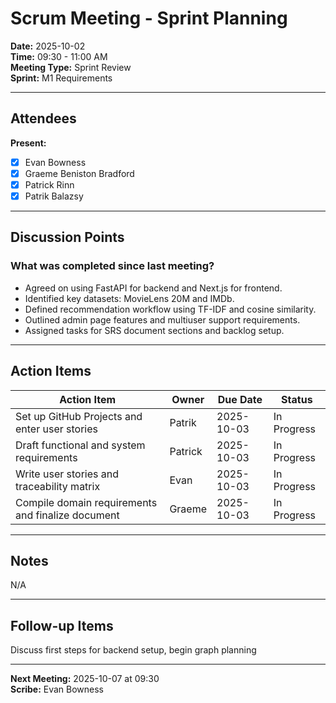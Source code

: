# Scrum Meeting - Sprint Planning

**Date:** 2025-10-02  
**Time:** 09:30 - 11:00 AM  
**Meeting Type:** Sprint Review  
**Sprint:** M1 Requirements

---

## Attendees

**Present:**
- [x] Evan Bowness
- [x] Graeme Beniston Bradford
- [x] Patrick Rinn
- [x] Patrik Balazsy

---

## Discussion Points

### What was completed since last meeting?
- Agreed on using FastAPI for backend and Next.js for frontend.
- Identified key datasets: MovieLens 20M and IMDb.
- Defined recommendation workflow using TF-IDF and cosine similarity.
- Outlined admin page features and multiuser support requirements.
- Assigned tasks for SRS document sections and backlog setup.

---

## Action Items

| Action Item | Owner | Due Date | Status |
|-------------|-------|----------|--------|
| Set up GitHub Projects and enter user stories | Patrik | 2025-10-03 | In Progress |
| Draft functional and system requirements | Patrick | 2025-10-03 | In Progress |
| Write user stories and traceability matrix | Evan | 2025-10-03 | In Progress |
| Compile domain requirements and finalize document | Graeme | 2025-10-03 | In Progress |

---

## Notes

N/A

---

## Follow-up Items

Discuss first steps for backend setup, begin graph planning

---

**Next Meeting:** 2025-10-07 at 09:30  
**Scribe:** Evan Bowness

